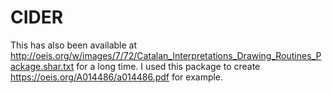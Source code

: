 # CIDER
This has also been available at http://oeis.org/w/images/7/72/Catalan_Interpretations_Drawing_Routines_Package.shar.txt for a long time. I used this package to create https://oeis.org/A014486/a014486.pdf for example.
